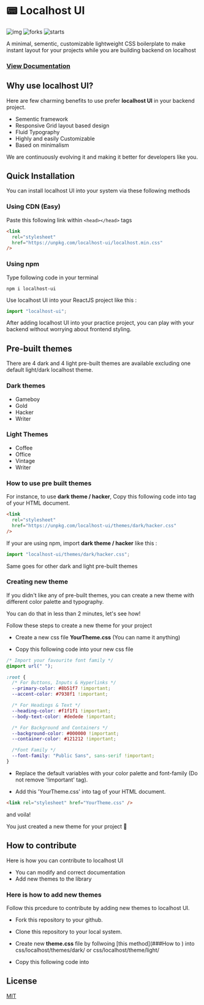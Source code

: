 # 📟 Localhost UI

![img](https://img.shields.io/badge/Licence-MIT-success) ![forks](https://img.shields.io/github/forks/fewprojects/localhost) ![starts](https://img.shields.io/github/stars/fewprojects/localhost)

A minimal, sementic, customizable lightweight CSS boilerplate to make instant layout for your projects while you are building backend on localhost

### [View Documentation](https://fewprojects.github.io/localhost/)

## Why use localhost UI?

Here are few charming benefits to use prefer **localhost UI** in your backend project.

- Sementic framework
- Responsive Grid layout based design
- Fluid Typography
- Highly and easily Customizable
- Based on minimalism

We are continuously evolving it and making it better for developers like you.

## Quick Installation

You can install localhost UI into your system via these following methods

### Using CDN (Easy)

Paste this following link within `<head></head>` tags

```html
<link
  rel="stylesheet"
  href="https://unpkg.com/localhost-ui/localhost.min.css"
/>
```

### Using npm

Type following code in your terminal

```git
npm i localhost-ui
```

Use localhost UI into your ReactJS project like this :

```javascript
import "localhost-ui";
```

After adding localhost UI into your practice project, you can play with your backend without worrying about frontend styling.

## Pre-built themes

There are 4 dark and 4 light pre-built themes are available excluding one default light/dark localhost theme.

### Dark themes

- Gameboy
- Gold
- Hacker
- Writer

### Light Themes

- Coffee
- Office
- Vintage
- Writer

### How to use pre built themes

For instance, to use **dark theme / hacker**, Copy this following code into <head></head> tag of your HTML document.

```html
<link
  rel="stylesheet"
  href="https://unpkg.com/localhost-ui/themes/dark/hacker.css"
/>
```

If your are using npm, import **dark theme / hacker** like this :

```javascript
import "localhost-ui/themes/dark/hacker.css";
```

Same goes for other dark and light pre-built themes

### Creating new theme

If you didn't like any of pre-built themes, you can create a new theme with different color palette and typography.

You can do that in less than 2 minutes, let's see how!

Follow these steps to create a new theme for your project

- Create a new css file **YourTheme.css** (You can name it anything)

- Copy this following code into your new css file

```css
/* Import your favourite font family */
@import url(" ");

:root {
  /* For Buttons, Inputs & Hyperlinks */
  --primary-color: #8b51f7 !important;
  --accent-color: #7938f1 !important;

  /* For Headings & Text */
  --heading-color: #f1f1f1 !important;
  --body-text-color: #dedede !important;

  /* For Background and Containers */
  --background-color: #000000 !important;
  --container-color: #121212 !important;

  /*Font Family */
  --font-family: "Public Sans", sans-serif !important;
}
```

- Replace the default variables with your color palette and font-family (Do not remove '!important' tag).

- Add this 'YourTheme.css' into <head></head> tag of your HTML document.

```html
<link rel="stylesheet" href="YourTheme.css" />
```

and voila!

You just created a new theme for your project 🎉

## How to contribute

Here is how you can contribute to localhost UI

- You can modify and correct documentation
- Add new themes to the library

### Here is how to add new themes

Follow this prcedure to contribute by adding new themes to localhost UI.

- Fork this repository to your github.

- Clone this repository to your local system.

- Create new **theme.css** file by follwoing [this method](###How to ) into css/localhost/themes/dark/ or css/localhost/theme/light/

- Copy this following code into 

## License

[MIT](https://github.com/fewprojects/localhost/blob/master/LICENSE)
